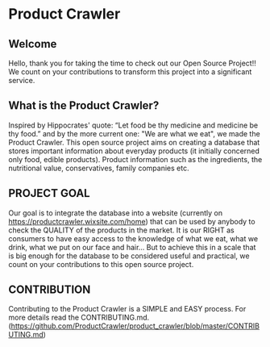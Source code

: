 # Product Crawler

## Welcome
Hello, thank you for taking the time to check out our Open Source Project!! We count on your contributions to transform this project into 
a significant service.

## What is the Product Crawler?
Inspired by Hippocrates' quote: “Let food be thy medicine and medicine be thy food.” and by the more current one: "We are what we eat", we 
made the Product Crawler. 
This open source project aims on creating a database that stores important information about everyday products (it initially concerned 
only food, edible products). Product information such as the ingredients, the nutritional value, conservatives, family companies etc.

## PROJECT GOAL 
Our goal is to integrate the database into a website (currently on https://productcrawler.wixsite.com/home) that can be used by anybody to check the QUALITY of the products in the market. It is
our RIGHT as consumers to have easy access to the knowledge of what we eat, what we drink, what we put on our face and hair...
But to achieve this in a scale that is big enough for the database to be considered useful and practical, we count on your contributions
to this open source project.

## CONTRIBUTION
Contributing to the Product Crawler is a SIMPLE and EASY process. For more details read the CONTRIBUTING.md. (https://github.com/ProductCrawler/product_crawler/blob/master/CONTRIBUTING.md)
